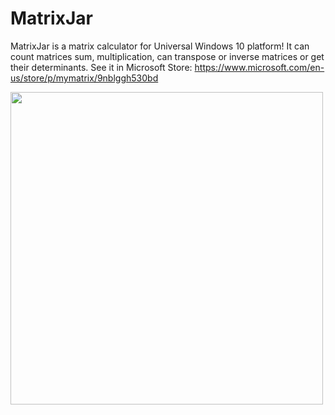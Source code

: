 # MatrixJar
MatrixJar is a matrix calculator for Universal Windows 10 platform! It can count matrices sum, multiplication, can transpose or inverse matrices or get their determinants. See it in Microsoft Store: https://www.microsoft.com/en-us/store/p/mymatrix/9nblggh530bd

<img src="https://worldbeater.github.io/mockups/MatrixJar.jpg" width="500"/>


